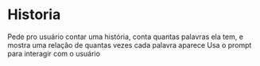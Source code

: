 # Historia
Pede pro usuário contar uma história, conta quantas palavras ela tem, e mostra uma relação de quantas vezes cada palavra aparece  Usa o prompt para interagir com o usuário
